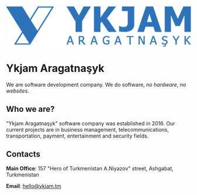 ![Ykjam Aragatnaşyk Logo](ykjam_logo.png)


# Ykjam Aragatnaşyk

We are software development company. We do software, _no hardware_, _no websites_.

## Who we are?

"Ykjam Aragatnaşyk" software company was established in 2016. Our current projects are in business management, telecommunications, transportation, payment, entertainment and security fields.

## Contacts

__Main Office__: 157 "Hero of Turkmenistan A.Niyazov" street, Ashgabat, Turkmenistan

__Email__: [hello@ykjam.tm](mailto:hello@ykjam.tm)

